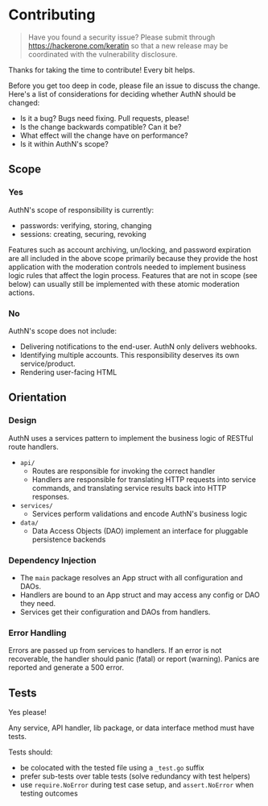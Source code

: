 # Contributing

> Have you found a security issue? Please submit through https://hackerone.com/keratin so that
> a new release may be coordinated with the vulnerability disclosure.

Thanks for taking the time to contribute! Every bit helps.

Before you get too deep in code, please file an issue to discuss the change. Here's a list of
considerations for deciding whether AuthN should be changed:

* Is it a bug? Bugs need fixing. Pull requests, please!
* Is the change backwards compatible? Can it be?
* What effect will the change have on performance?
* Is it within AuthN's scope?

## Scope

### Yes

AuthN's scope of responsibility is currently:

* passwords: verifying, storing, changing
* sessions: creating, securing, revoking

Features such as account archiving, un/locking, and password expiration are all included in the
above scope primarily because they provide the host application with the moderation controls needed
to implement business logic rules that affect the login process. Features that are not in scope (see
below) can usually still be implemented with these atomic moderation actions.

### No

AuthN's scope does not include:

* Delivering notifications to the end-user. AuthN only delivers webhooks.
* Identifying multiple accounts. This responsibility deserves its own service/product.
* Rendering user-facing HTML

## Orientation

### Design

AuthN uses a services pattern to implement the business logic of RESTful route handlers.

* `api/`
  * Routes are responsible for invoking the correct handler
  * Handlers are responsible for translating HTTP requests into service commands, and translating
    service results back into HTTP responses.
* `services/`
  * Services perform validations and encode AuthN's business logic
* `data/`
  * Data Access Objects (DAO) implement an interface for pluggable persistence backends

### Dependency Injection

* The `main` package resolves an App struct with all configuration and DAOs.
* Handlers are bound to an App struct and may access any config or DAO they need.
* Services get their configuration and DAOs from handlers.

### Error Handling

Errors are passed up from services to handlers. If an error is not recoverable, the handler should
panic (fatal) or report (warning). Panics are reported and generate a 500 error.

## Tests

Yes please!

Any service, API handler, lib package, or data interface method must have tests.

Tests should:

* be colocated with the tested file using a `_test.go` suffix
* prefer sub-tests over table tests (solve redundancy with test helpers)
* use `require.NoError` during test case setup, and `assert.NoError` when testing outcomes
